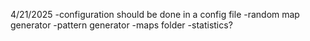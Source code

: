 4/21/2025
-configuration should be done in a config file
-random map generator
-pattern generator
-maps folder
-statistics?
